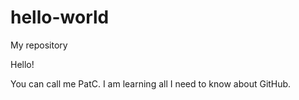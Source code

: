 # hello-world
My repository

Hello!

You can call me PatC. I am learning all I need to know about GitHub.
